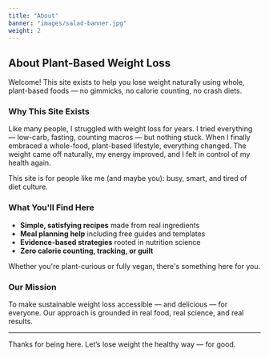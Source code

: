 ```yaml
---
title: "About"
banner: "images/salad-banner.jpg"
weight: 2
---
```




## About Plant-Based Weight Loss

Welcome! This site exists to help you lose weight naturally using whole, plant-based foods — no gimmicks, no calorie counting, no crash diets.

### Why This Site Exists

Like many people, I struggled with weight loss for years. I tried everything — low-carb, fasting, counting macros — but nothing stuck. When I finally embraced a whole-food, plant-based lifestyle, everything changed. The weight came off naturally, my energy improved, and I felt in control of my health again.

This site is for people like me (and maybe you): busy, smart, and tired of diet culture.

### What You'll Find Here

- **Simple, satisfying recipes** made from real ingredients  
- **Meal planning help** including free guides and templates  
- **Evidence-based strategies** rooted in nutrition science  
- **Zero calorie counting, tracking, or guilt**

Whether you're plant-curious or fully vegan, there's something here for you.

### Our Mission

To make sustainable weight loss accessible — and delicious — for everyone. Our approach is grounded in real food, real science, and real results.

---

Thanks for being here. Let’s lose weight the healthy way — for good.
